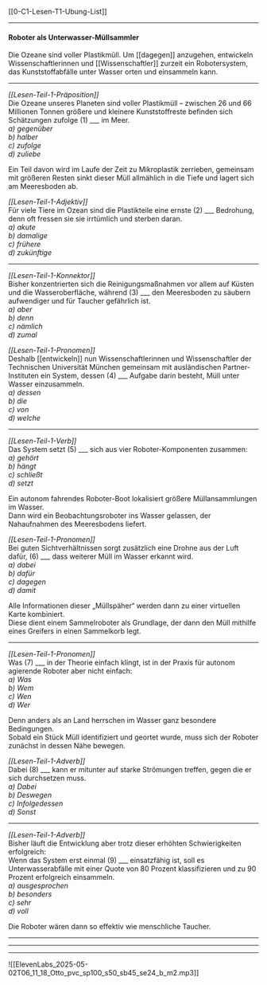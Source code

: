 [[0-C1-Lesen-T1-Ubung-List]]

---
#### Roboter als Unterwasser-Müllsammler  

Die Ozeane sind voller Plastikmüll. Um [[dagegen]] anzugehen, entwickeln Wissenschaftlerinnen und [[Wissenschaftler]] zurzeit ein Robotersystem, das Kunststoffabfälle unter Wasser orten und einsammeln kann.

---

*[[Lesen-Teil-1-Präposition]]*  
Die Ozeane unseres Planeten sind voller Plastikmüll – zwischen 26 und 66 Millionen Tonnen größere und kleinere Kunststoffreste befinden sich Schätzungen zufolge (1) ___ im Meer.  
	*a) gegenüber*  
	*b) halber*  
	*c) zufolge*  
	*d) zuliebe*

Ein Teil davon wird im Laufe der Zeit zu Mikroplastik zerrieben, gemeinsam mit größeren Resten sinkt dieser Müll allmählich in die Tiefe und lagert sich am Meeresboden ab.  

*[[Lesen-Teil-1-Adjektiv]]*  
Für viele Tiere im Ozean sind die Plastikteile eine ernste (2) ___ Bedrohung, denn oft fressen sie sie irrtümlich und sterben daran.  
	*a) akute*  
	*b) damalige*  
	*c) frühere*  
	*d) zukünftige*

---

*[[Lesen-Teil-1-Konnektor]]*  
Bisher konzentrierten sich die Reinigungsmaßnahmen vor allem auf Küsten und die Wasseroberfläche, während (3) ___ den Meeresboden zu säubern aufwendiger und für Taucher gefährlich ist.  
	*a) aber*  
	*b) denn*  
	*c) nämlich*  
	*d) zumal*

*[[Lesen-Teil-1-Pronomen]]*  
Deshalb [[entwickeln]] nun Wissenschaftlerinnen und Wissenschaftler der Technischen Universität München gemeinsam mit ausländischen Partner-Instituten ein System, dessen (4) ___ Aufgabe darin besteht, Müll unter Wasser einzusammeln.  
	*a) dessen*  
	*b) die*  
	*c) von*  
	*d) welche*

---

*[[Lesen-Teil-1-Verb]]*  
Das System setzt (5) ___ sich aus vier Roboter-Komponenten zusammen:  
	*a) gehört*  
	*b) hängt*  
	*c) schließt*  
	*d) setzt*

Ein autonom fahrendes Roboter-Boot lokalisiert größere Müllansammlungen im Wasser.  
Dann wird ein Beobachtungsroboter ins Wasser gelassen, der Nahaufnahmen des Meeresbodens liefert.  

*[[Lesen-Teil-1-Pronomen]]*  
Bei guten Sichtverhältnissen sorgt zusätzlich eine Drohne aus der Luft dafür, (6) ___ dass weiterer Müll im Wasser erkannt wird.  
	*a) dabei*  
	*b) dafür*  
	*c) dagegen*  
	*d) damit*

Alle Informationen dieser „Müllspäher“ werden dann zu einer virtuellen Karte kombiniert.  
Diese dient einem Sammelroboter als Grundlage, der dann den Müll mithilfe eines Greifers in einen Sammelkorb legt.

---

*[[Lesen-Teil-1-Pronomen]]*  
Was (7) ___ in der Theorie einfach klingt, ist in der Praxis für autonom agierende Roboter aber nicht einfach:  
	*a) Was*  
	*b) Wem*  
	*c) Wen*  
	*d) Wer*

Denn anders als an Land herrschen im Wasser ganz besondere Bedingungen.  
Sobald ein Stück Müll identifiziert und geortet wurde, muss sich der Roboter zunächst in dessen Nähe bewegen.  

*[[Lesen-Teil-1-Adverb]]*  
Dabei (8) ___ kann er mitunter auf starke Strömungen treffen, gegen die er sich durchsetzen muss.  
	*a) Dabei*  
	*b) Deswegen*  
	*c) Infolgedessen*  
	*d) Sonst*

---

*[[Lesen-Teil-1-Adverb]]*  
Bisher läuft die Entwicklung aber trotz dieser erhöhten Schwierigkeiten erfolgreich:  
Wenn das System erst einmal (9) ___ einsatzfähig ist, soll es Unterwasserabfälle mit einer Quote von 80 Prozent klassifizieren und zu 90 Prozent erfolgreich einsammeln.  
	*a) ausgesprochen*  
	*b) besonders*  
	*c) sehr*  
	*d) voll*

Die Roboter wären dann so effektiv wie menschliche Taucher.

---
---
---

![[ElevenLabs_2025-05-02T06_11_18_Otto_pvc_sp100_s50_sb45_se24_b_m2.mp3]]
